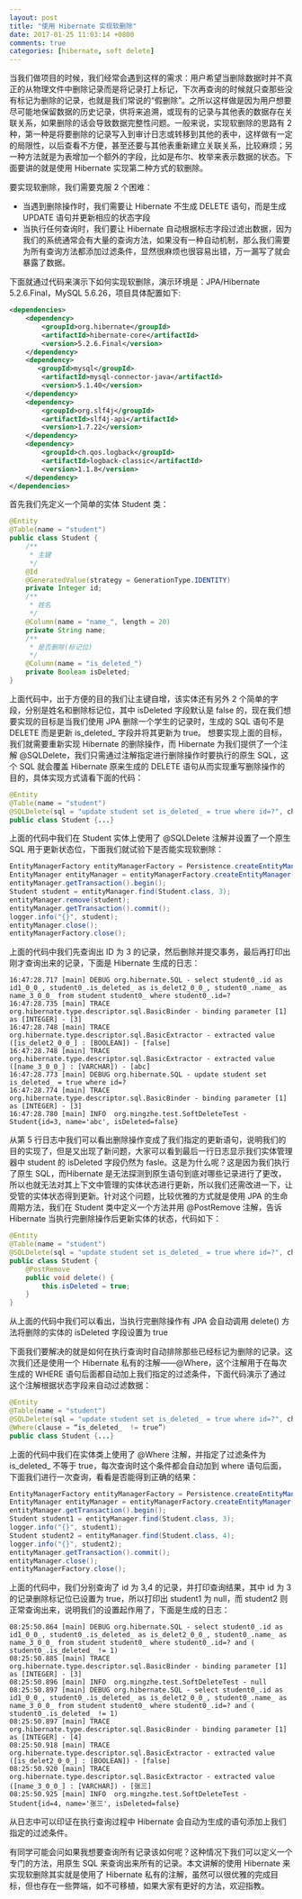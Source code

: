 ```yaml
---
layout: post
title: "使用 Hibernate 实现软删除"
date: 2017-01-25 11:03:14 +0800
comments: true
categories: [hibernate, soft delete] 
---
```

当我们做项目的时候，我们经常会遇到这样的需求：用户希望当删除数据时并不真正的从物理文件中删除记录而是将记录打上标记，下次再查询的时候就只查那些没有标记为删除的记录，也就是我们常说的“假删除”。之所以这样做是因为用户想要尽可能地保留数据的历史记录，供将来追溯，或现有的记录与其他表的数据存在关联关系，如果删除的话会导致数据完整性问题。一般来说，实现软删除的思路有 2 种，第一种是将要删除的记录写入到审计日志或转移到其他的表中，这样做有一定的局限性，以后查看不方便，甚至还要与其他表重新建立关联关系，比较麻烦；另一种方法就是为表增加一个额外的字段，比如是布尔、枚举来表示数据的状态。下面要讲的就是使用 Hibernate 实现第二种方式的软删除。

要实现软删除，我们需要克服 2 个困难：

* 当遇到删除操作时，我们需要让 Hibernate 不生成 DELETE 语句，而是生成 UPDATE 语句并更新相应的状态字段
* 当执行任何查询时，我们要让 Hibernate 自动根据标志字段过滤出数据，因为我们的系统通常会有大量的查询方法，如果没有一种自动机制，那么我们需要为所有查询方法都添加过滤条件，显然很麻烦也很容易出错，万一漏写了就会暴露了数据。

下面就通过代码来演示下如何实现软删除，演示环境是：JPA/Hibernate 5.2.6.Final，MySQL 5.6.26，项目具体配置如下:

```xml
<dependencies>
    <dependency>
        <groupId>org.hibernate</groupId>
        <artifactId>hibernate-core</artifactId>
        <version>5.2.6.Final</version>
    </dependency>
    <dependency>
       <groupId>mysql</groupId>
        <artifactId>mysql-connector-java</artifactId>
        <version>5.1.40</version>
    </dependency>
    <dependency>
        <groupId>org.slf4j</groupId>
        <artifactId>slf4j-api</artifactId>
        <version>1.7.22</version>
    </dependency>
    <dependency>
        <groupId>ch.qos.logback</groupId>
        <artifactId>logback-classic</artifactId>
        <version>1.1.8</version>
    </dependency>
</dependencies>
```

首先我们先定义一个简单的实体 Student 类：
```java
@Entity
@Table(name = "student")
public class Student {
    /**
     * 主键
     */
    @Id
    @GeneratedValue(strategy = GenerationType.IDENTITY)
    private Integer id;
    /**
     * 姓名
     */
    @Column(name = "name_", length = 20)
    private String name;
    /**
     * 是否删除(标记位)
     */
    @Column(name = "is_deleted_")
    private Boolean isDeleted;
}
```

上面代码中，出于方便的目的我们让主键自增，该实体还有另外 2 个简单的字段，分别是姓名和删除标记位，其中 isDeleted 字段默认是 false 的，现在我们想要实现的目标是当我们使用 JPA 删除一个学生的记录时，生成的 SQL 语句不是 DELETE 而是更新 is_deleted_ 字段并将其更新为 true。
想要实现上面的目标，我们就需要重新实现 Hibernate 的删除操作，而 Hibernate 为我们提供了一个注解 @SQLDelete，我们只需通过注解指定进行删除操作时要执行的原生 SQL，这个 SQL 就会覆盖 Hibernate 原来生成的 DELETE 语句从而实现重写删除操作的目的，具体实现方式请看下面的代码：

```java
@Entity
@Table(name = "student")
@SQLDelete(sql = "update student set is_deleted_ = true where id=?", check = ResultCheckStyle.COUNT)
public class Student {...}
```

上面的代码中我们在 Student 实体上使用了 @SQLDelete 注解并设置了一个原生 SQL 用于更新状态位，下面我们就试验下是否能实现软删除：

```java
EntityManagerFactory entityManagerFactory = Persistence.createEntityManagerFactory("pu");
EntityManager entityManager = entityManagerFactory.createEntityManager();
entityManager.getTransaction().begin();
Student student = entityManager.find(Student.class, 3);
entityManager.remove(student);
entityManager.getTransaction().commit();
logger.info("{}", student);
entityManager.close();
entityManagerFactory.close();
```

上面的代码中我们先查询出 ID 为 3 的记录，然后删除并提交事务，最后再打印出刚才查询出来的记录，下面是 Hibernate 生成的日志：
```text
16:47:28.717 [main] DEBUG org.hibernate.SQL - select student0_.id as id1_0_0_, student0_.is_deleted_ as is_delet2_0_0_, student0_.name_ as name_3_0_0_ from student student0_ where student0_.id=?
16:47:28.735 [main] TRACE org.hibernate.type.descriptor.sql.BasicBinder - binding parameter [1] as [INTEGER] - [3]
16:47:28.748 [main] TRACE org.hibernate.type.descriptor.sql.BasicExtractor - extracted value ([is_delet2_0_0_] : [BOOLEAN]) - [false]
16:47:28.748 [main] TRACE org.hibernate.type.descriptor.sql.BasicExtractor - extracted value ([name_3_0_0_] : [VARCHAR]) - [abc]
16:47:28.773 [main] DEBUG org.hibernate.SQL - update student set is_deleted_ = true where id=?
16:47:28.774 [main] TRACE org.hibernate.type.descriptor.sql.BasicBinder - binding parameter [1] as [INTEGER] - [3]
16:47:28.780 [main] INFO  org.mingzhe.test.SoftDeleteTest - Student{id=3, name='abc', isDeleted=false}
```

从第 5 行日志中我们可以看出删除操作变成了我们指定的更新语句，说明我们的目的实现了，但是又出现了新问题，大家可以看到最后一行日志显示我们实体管理器中 student 的 isDeleted 字段仍然为 fasle。这是为什么呢？这是因为我们执行了原生 SQL，而Hibernate 是无法探测到原生语句到底对哪些记录进行了更改，所以也就无法对其上下文中管理的实体状态进行更新，所以我们还需改进一下，让受管的实体状态得到更新。针对这个问题，比较优雅的方式就是使用 JPA 的生命周期方法，我们在 Student 类中定义一个方法并用 @PostRemove 注解，告诉 Hibernate 当执行完删除操作后更新实体的状态，代码如下：

```java
@Entity
@Table(name = "student")
@SQLDelete(sql = "update student set is_deleted_ = true where id=?", check = ResultCheckStyle.COUNT)
public class Student {
    @PostRemove
    public void delete() {
        this.isDeleted = true;
    }
}
```

从上面的代码中我们可以看出，当执行完删除操作有 JPA 会自动调用 delete() 方法将删除的实体的 isDeleted 字段设置为 true

下面我们要解决的就是如何在执行查询时自动排除那些已经标记为删除的记录。这次我们还是使用一个 Hibernate 私有的注解——@Where，这个注解用于在每次生成的 WHERE 语句后面都自动加上我们指定的过滤条件，下面代码演示了通过这个注解根据状态字段来自动过滤数据：

```java
@Entity
@Table(name = "student")
@SQLDelete(sql = "update student set is_deleted_ = true where id=?", check = ResultCheckStyle.COUNT)
@Where(clause = “is_deleted_  != true”)
public class Student {...}
```

上面的代码中我们在实体类上使用了 @Where 注解，并指定了过滤条件为 is_deleted_ 不等于 true，每次查询时这个条件都会自动加到 where 语句后面，下面我们进行一次查询，看看是否能得到正确的结果：

```java
EntityManagerFactory entityManagerFactory = Persistence.createEntityManagerFactory("pu");
EntityManager entityManager = entityManagerFactory.createEntityManager();
entityManager.getTransaction().begin();
Student student1 = entityManager.find(Student.class, 3);
logger.info("{}", student1);
Student student2 = entityManager.find(Student.class, 4);
logger.info("{}", student2);
entityManager.getTransaction().commit();
entityManager.close();
entityManagerFactory.close();
```

上面的代码中，我们分别查询了 id 为 3,4 的记录，并打印查询结果，其中 id 为 3 的记录删除标记位已设置为 true，所以打印出 student1 为 null，而 student2 则正常查询出来，说明我们的设置起作用了，下面是生成的日志：

```text
08:25:50.864 [main] DEBUG org.hibernate.SQL - select student0_.id as id1_0_0_, student0_.is_deleted_ as is_delet2_0_0_, student0_.name_ as name_3_0_0_ from student student0_ where student0_.id=? and ( student0_.is_deleted_ != 1)
08:25:50.885 [main] TRACE org.hibernate.type.descriptor.sql.BasicBinder - binding parameter [1] as [INTEGER] - [3]
08:25:50.896 [main] INFO  org.mingzhe.test.SoftDeleteTest - null
08:25:50.897 [main] DEBUG org.hibernate.SQL - select student0_.id as id1_0_0_, student0_.is_deleted_ as is_delet2_0_0_, student0_.name_ as name_3_0_0_ from student student0_ where student0_.id=? and ( student0_.is_deleted_ != 1)
08:25:50.897 [main] TRACE org.hibernate.type.descriptor.sql.BasicBinder - binding parameter [1] as [INTEGER] - [4]
08:25:50.918 [main] TRACE org.hibernate.type.descriptor.sql.BasicExtractor - extracted value ([is_delet2_0_0_] : [BOOLEAN]) - [false]
08:25:50.920 [main] TRACE org.hibernate.type.descriptor.sql.BasicExtractor - extracted value ([name_3_0_0_] : [VARCHAR]) - [张三]
08:25:50.925 [main] INFO  org.mingzhe.test.SoftDeleteTest - Student{id=4, name='张三', isDeleted=false}
```

从日志中可以印证在执行查询过程中 Hibernate 会自动为生成的语句添加上我们指定的过滤条件。

有同学可能会问如果我想要查询所有记录该如何呢？这种情况下我们可以定义一个专门的方法，用原生 SQL 来查询出来所有的记录。本文讲解的使用 Hibernate 来实现软删除其实就是使用了 Hibernate 私有的注解，虽然可以很优雅的完成目标，但也存在一些弊端，如不可移植，如果大家有更好的方法，欢迎指教。

